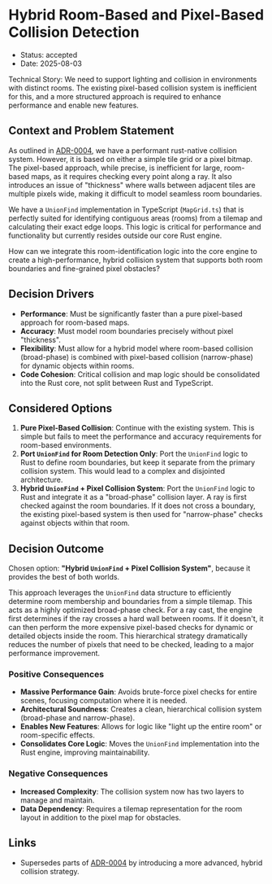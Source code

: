 # Hybrid Room-Based and Pixel-Based Collision Detection

- Status: accepted
- Date: 2025-08-03

Technical Story: We need to support lighting and collision in environments with distinct rooms. The existing pixel-based collision system is inefficient for this, and a more structured approach is required to enhance performance and enable new features.

## Context and Problem Statement

As outlined in [ADR-0004](0004-rust-native-collision-detection.md), we have a performant rust-native collision system. However, it is based on either a simple tile grid or a pixel bitmap. The pixel-based approach, while precise, is inefficient for large, room-based maps, as it requires checking every point along a ray. It also introduces an issue of "thickness" where walls between adjacent tiles are multiple pixels wide, making it difficult to model seamless room boundaries.

We have a `UnionFind` implementation in TypeScript (`MapGrid.ts`) that is perfectly suited for identifying contiguous areas (rooms) from a tilemap and calculating their exact edge loops. This logic is critical for performance and functionality but currently resides outside our core Rust engine.

How can we integrate this room-identification logic into the core engine to create a high-performance, hybrid collision system that supports both room boundaries and fine-grained pixel obstacles?

## Decision Drivers

- **Performance**: Must be significantly faster than a pure pixel-based approach for room-based maps.
- **Accuracy**: Must model room boundaries precisely without pixel "thickness".
- **Flexibility**: Must allow for a hybrid model where room-based collision (broad-phase) is combined with pixel-based collision (narrow-phase) for dynamic objects within rooms.
- **Code Cohesion**: Critical collision and map logic should be consolidated into the Rust core, not split between Rust and TypeScript.

## Considered Options

1.  **Pure Pixel-Based Collision**: Continue with the existing system. This is simple but fails to meet the performance and accuracy requirements for room-based environments.
2.  **Port `UnionFind` for Room Detection Only**: Port the `UnionFind` logic to Rust to define room boundaries, but keep it separate from the primary collision system. This would lead to a complex and disjointed architecture.
3.  **Hybrid `UnionFind` + Pixel Collision System**: Port the `UnionFind` logic to Rust and integrate it as a "broad-phase" collision layer. A ray is first checked against the room boundaries. If it does not cross a boundary, the existing pixel-based system is then used for "narrow-phase" checks against objects within that room.

## Decision Outcome

Chosen option: **"Hybrid `UnionFind` + Pixel Collision System"**, because it provides the best of both worlds.

This approach leverages the `UnionFind` data structure to efficiently determine room membership and boundaries from a simple tilemap. This acts as a highly optimized broad-phase check. For a ray cast, the engine first determines if the ray crosses a hard wall between rooms. If it doesn't, it can then perform the more expensive pixel-based checks for dynamic or detailed objects inside the room. This hierarchical strategy dramatically reduces the number of pixels that need to be checked, leading to a major performance improvement.

### Positive Consequences

- **Massive Performance Gain**: Avoids brute-force pixel checks for entire scenes, focusing computation where it is needed.
- **Architectural Soundness**: Creates a clean, hierarchical collision system (broad-phase and narrow-phase).
- **Enables New Features**: Allows for logic like "light up the entire room" or room-specific effects.
- **Consolidates Core Logic**: Moves the `UnionFind` implementation into the Rust engine, improving maintainability.

### Negative Consequences

- **Increased Complexity**: The collision system now has two layers to manage and maintain.
- **Data Dependency**: Requires a tilemap representation for the room layout in addition to the pixel map for obstacles.

## Links

- Supersedes parts of [ADR-0004](0004-rust-native-collision-detection.md) by introducing a more advanced, hybrid collision strategy.
